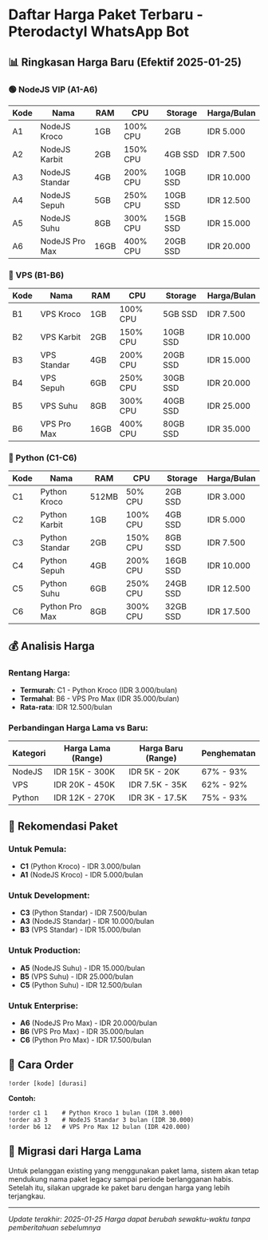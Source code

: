 # Daftar Harga Paket Terbaru - Pterodactyl WhatsApp Bot

## 📊 Ringkasan Harga Baru (Efektif 2025-01-25)

### 🟢 NodeJS VIP (A1-A6)
| Kode | Nama | RAM | CPU | Storage | Harga/Bulan |
|------|------|-----|-----|---------|-------------|
| A1 | NodeJS Kroco | 1GB | 100% CPU | 2GB | IDR 5.000 |
| A2 | NodeJS Karbit | 2GB | 150% CPU | 4GB SSD | IDR 7.500 |
| A3 | NodeJS Standar | 4GB | 200% CPU | 10GB SSD | IDR 10.000 |
| A4 | NodeJS Sepuh | 5GB | 250% CPU | 10GB SSD | IDR 12.500 |
| A5 | NodeJS Suhu | 8GB | 300% CPU | 15GB SSD | IDR 15.000 |
| A6 | NodeJS Pro Max | 16GB | 400% CPU | 20GB SSD | IDR 20.000 |

### 🔧 VPS (B1-B6)
| Kode | Nama | RAM | CPU | Storage | Harga/Bulan |
|------|------|-----|-----|---------|-------------|
| B1 | VPS Kroco | 1GB | 100% CPU | 5GB SSD | IDR 7.500 |
| B2 | VPS Karbit | 2GB | 150% CPU | 10GB SSD | IDR 10.000 |
| B3 | VPS Standar | 4GB | 200% CPU | 20GB SSD | IDR 15.000 |
| B4 | VPS Sepuh | 6GB | 250% CPU | 30GB SSD | IDR 20.000 |
| B5 | VPS Suhu | 8GB | 300% CPU | 40GB SSD | IDR 25.000 |
| B6 | VPS Pro Max | 16GB | 400% CPU | 80GB SSD | IDR 35.000 |

### 🐍 Python (C1-C6)
| Kode | Nama | RAM | CPU | Storage | Harga/Bulan |
|------|------|-----|-----|---------|-------------|
| C1 | Python Kroco | 512MB | 50% CPU | 2GB SSD | IDR 3.000 |
| C2 | Python Karbit | 1GB | 100% CPU | 4GB SSD | IDR 5.000 |
| C3 | Python Standar | 2GB | 150% CPU | 8GB SSD | IDR 7.500 |
| C4 | Python Sepuh | 4GB | 200% CPU | 16GB SSD | IDR 10.000 |
| C5 | Python Suhu | 6GB | 250% CPU | 24GB SSD | IDR 12.500 |
| C6 | Python Pro Max | 8GB | 300% CPU | 32GB SSD | IDR 17.500 |

## 💰 Analisis Harga

### Rentang Harga:
- **Termurah**: C1 - Python Kroco (IDR 3.000/bulan)
- **Termahal**: B6 - VPS Pro Max (IDR 35.000/bulan)
- **Rata-rata**: IDR 12.500/bulan

### Perbandingan Harga Lama vs Baru:
| Kategori | Harga Lama (Range) | Harga Baru (Range) | Penghematan |
|----------|-------------------|-------------------|-------------|
| NodeJS | IDR 15K - 300K | IDR 5K - 20K | 67% - 93% |
| VPS | IDR 20K - 450K | IDR 7.5K - 35K | 62% - 92% |
| Python | IDR 12K - 270K | IDR 3K - 17.5K | 75% - 93% |

## 🎯 Rekomendasi Paket

### Untuk Pemula:
- **C1** (Python Kroco) - IDR 3.000/bulan
- **A1** (NodeJS Kroco) - IDR 5.000/bulan

### Untuk Development:
- **C3** (Python Standar) - IDR 7.500/bulan
- **A3** (NodeJS Standar) - IDR 10.000/bulan
- **B3** (VPS Standar) - IDR 15.000/bulan

### Untuk Production:
- **A5** (NodeJS Suhu) - IDR 15.000/bulan
- **B5** (VPS Suhu) - IDR 25.000/bulan
- **C5** (Python Suhu) - IDR 12.500/bulan

### Untuk Enterprise:
- **A6** (NodeJS Pro Max) - IDR 20.000/bulan
- **B6** (VPS Pro Max) - IDR 35.000/bulan
- **C6** (Python Pro Max) - IDR 17.500/bulan

## 📝 Cara Order

```
!order [kode] [durasi]
```

**Contoh:**
```
!order c1 1    # Python Kroco 1 bulan (IDR 3.000)
!order a3 3    # NodeJS Standar 3 bulan (IDR 30.000)
!order b6 12   # VPS Pro Max 12 bulan (IDR 420.000)
```

## 🔄 Migrasi dari Harga Lama

Untuk pelanggan existing yang menggunakan paket lama, sistem akan tetap mendukung nama paket legacy sampai periode berlangganan habis. Setelah itu, silakan upgrade ke paket baru dengan harga yang lebih terjangkau.

---

*Update terakhir: 2025-01-25*
*Harga dapat berubah sewaktu-waktu tanpa pemberitahuan sebelumnya*